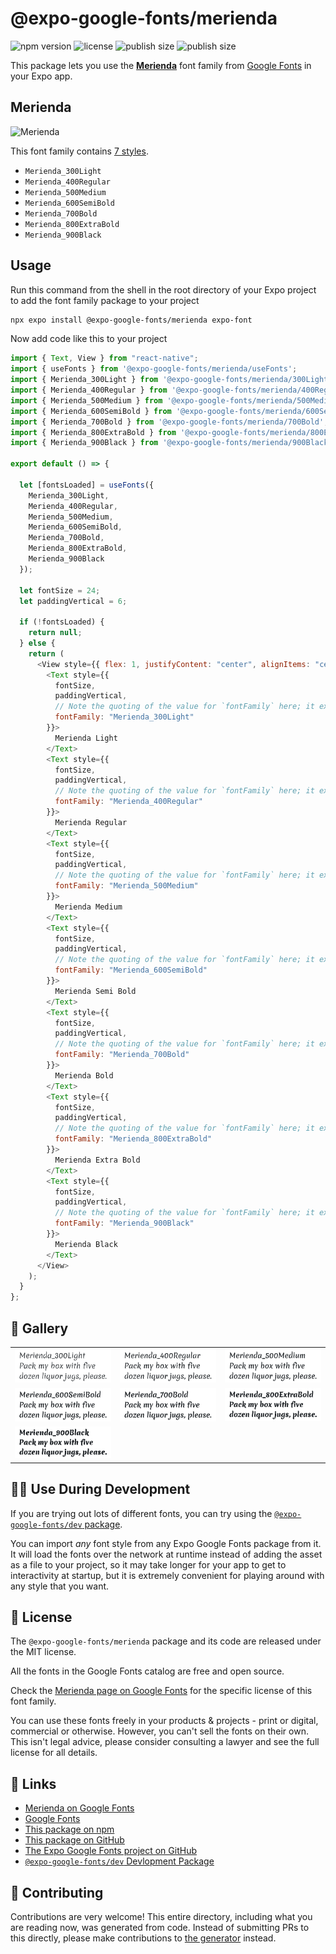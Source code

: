 # @expo-google-fonts/merienda

![npm version](https://flat.badgen.net/npm/v/@expo-google-fonts/merienda)
![license](https://flat.badgen.net/github/license/expo/google-fonts)
![publish size](https://flat.badgen.net/packagephobia/install/@expo-google-fonts/merienda)
![publish size](https://flat.badgen.net/packagephobia/publish/@expo-google-fonts/merienda)

This package lets you use the [**Merienda**](https://fonts.google.com/specimen/Merienda) font family from [Google Fonts](https://fonts.google.com/) in your Expo app.

## Merienda

![Merienda](./font-family.png)

This font family contains [7 styles](#-gallery).

- `Merienda_300Light`
- `Merienda_400Regular`
- `Merienda_500Medium`
- `Merienda_600SemiBold`
- `Merienda_700Bold`
- `Merienda_800ExtraBold`
- `Merienda_900Black`

## Usage

Run this command from the shell in the root directory of your Expo project to add the font family package to your project

```sh
npx expo install @expo-google-fonts/merienda expo-font
```

Now add code like this to your project

```js
import { Text, View } from "react-native";
import { useFonts } from '@expo-google-fonts/merienda/useFonts';
import { Merienda_300Light } from '@expo-google-fonts/merienda/300Light';
import { Merienda_400Regular } from '@expo-google-fonts/merienda/400Regular';
import { Merienda_500Medium } from '@expo-google-fonts/merienda/500Medium';
import { Merienda_600SemiBold } from '@expo-google-fonts/merienda/600SemiBold';
import { Merienda_700Bold } from '@expo-google-fonts/merienda/700Bold';
import { Merienda_800ExtraBold } from '@expo-google-fonts/merienda/800ExtraBold';
import { Merienda_900Black } from '@expo-google-fonts/merienda/900Black';

export default () => {

  let [fontsLoaded] = useFonts({
    Merienda_300Light, 
    Merienda_400Regular, 
    Merienda_500Medium, 
    Merienda_600SemiBold, 
    Merienda_700Bold, 
    Merienda_800ExtraBold, 
    Merienda_900Black
  });

  let fontSize = 24;
  let paddingVertical = 6;

  if (!fontsLoaded) {
    return null;
  } else {
    return (
      <View style={{ flex: 1, justifyContent: "center", alignItems: "center" }}>
        <Text style={{
          fontSize,
          paddingVertical,
          // Note the quoting of the value for `fontFamily` here; it expects a string!
          fontFamily: "Merienda_300Light"
        }}>
          Merienda Light
        </Text>
        <Text style={{
          fontSize,
          paddingVertical,
          // Note the quoting of the value for `fontFamily` here; it expects a string!
          fontFamily: "Merienda_400Regular"
        }}>
          Merienda Regular
        </Text>
        <Text style={{
          fontSize,
          paddingVertical,
          // Note the quoting of the value for `fontFamily` here; it expects a string!
          fontFamily: "Merienda_500Medium"
        }}>
          Merienda Medium
        </Text>
        <Text style={{
          fontSize,
          paddingVertical,
          // Note the quoting of the value for `fontFamily` here; it expects a string!
          fontFamily: "Merienda_600SemiBold"
        }}>
          Merienda Semi Bold
        </Text>
        <Text style={{
          fontSize,
          paddingVertical,
          // Note the quoting of the value for `fontFamily` here; it expects a string!
          fontFamily: "Merienda_700Bold"
        }}>
          Merienda Bold
        </Text>
        <Text style={{
          fontSize,
          paddingVertical,
          // Note the quoting of the value for `fontFamily` here; it expects a string!
          fontFamily: "Merienda_800ExtraBold"
        }}>
          Merienda Extra Bold
        </Text>
        <Text style={{
          fontSize,
          paddingVertical,
          // Note the quoting of the value for `fontFamily` here; it expects a string!
          fontFamily: "Merienda_900Black"
        }}>
          Merienda Black
        </Text>
      </View>
    );
  }
};
```

## 🔡 Gallery


||||
|-|-|-|
|![Merienda_300Light](./300Light/Merienda_300Light.ttf.png)|![Merienda_400Regular](./400Regular/Merienda_400Regular.ttf.png)|![Merienda_500Medium](./500Medium/Merienda_500Medium.ttf.png)||
|![Merienda_600SemiBold](./600SemiBold/Merienda_600SemiBold.ttf.png)|![Merienda_700Bold](./700Bold/Merienda_700Bold.ttf.png)|![Merienda_800ExtraBold](./800ExtraBold/Merienda_800ExtraBold.ttf.png)||
|![Merienda_900Black](./900Black/Merienda_900Black.ttf.png)||||


## 👩‍💻 Use During Development

If you are trying out lots of different fonts, you can try using the [`@expo-google-fonts/dev` package](https://github.com/expo/google-fonts/tree/master/font-packages/dev#readme).

You can import _any_ font style from any Expo Google Fonts package from it. It will load the fonts over the network at runtime instead of adding the asset as a file to your project, so it may take longer for your app to get to interactivity at startup, but it is extremely convenient for playing around with any style that you want.


## 📖 License

The `@expo-google-fonts/merienda` package and its code are released under the MIT license.

All the fonts in the Google Fonts catalog are free and open source.

Check the [Merienda page on Google Fonts](https://fonts.google.com/specimen/Merienda) for the specific license of this font family.

You can use these fonts freely in your products & projects - print or digital, commercial or otherwise. However, you can't sell the fonts on their own. This isn't legal advice, please consider consulting a lawyer and see the full license for all details.

## 🔗 Links

- [Merienda on Google Fonts](https://fonts.google.com/specimen/Merienda)
- [Google Fonts](https://fonts.google.com/)
- [This package on npm](https://www.npmjs.com/package/@expo-google-fonts/merienda)
- [This package on GitHub](https://github.com/expo/google-fonts/tree/master/font-packages/merienda)
- [The Expo Google Fonts project on GitHub](https://github.com/expo/google-fonts)
- [`@expo-google-fonts/dev` Devlopment Package](https://github.com/expo/google-fonts/tree/master/font-packages/dev)

## 🤝 Contributing

Contributions are very welcome! This entire directory, including what you are reading now, was generated from code. Instead of submitting PRs to this directly, please make contributions to [the generator](https://github.com/expo/google-fonts/tree/master/packages/generator) instead.
